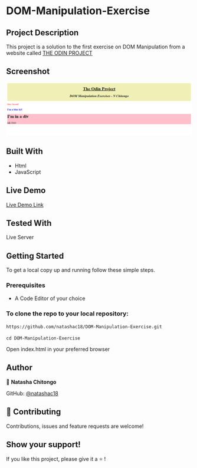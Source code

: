# DOM-Manipulation-Exercise

## Project Description 

This project is a solution to the first exercise on DOM Manipulation from a website called [THE ODIN PROJECT](https://www.theodinproject.com/paths/foundations/courses/foundations/lessons/dom-manipulation)

## Screenshot

![Screenshot](Screenshot.PNG)

## Built With

- Html
- JavaScript

## Live Demo

[Live Demo Link]( https://natashac18.github.io/My-First-Website/)

## Tested With

Live Server

## Getting Started

To get a local copy up and running follow these simple steps.
### Prerequisites
- A Code Editor of your choice

### To clone the repo to your local repository:
`https://github.com/natashac18/DOM-Manipulation-Exercise.git`

`cd DOM-Manipulation-Exercise`

Open index.html in your preferred browser

## Author

:bust_in_silhouette: **Natasha Chitongo** 

GitHub: [@natashac18](https://github.com/natashac18)

## :handshake: Contributing

Contributions, issues and feature requests are welcome!

## Show your support! 

If you like this project, please give it a :star: !

